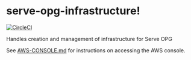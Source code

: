 # serve-opg-infrastructure!

[![CircleCI](https://circleci.com/gh/ministryofjustice/serve-opg-infrastructure/tree/master.svg?style=svg&circle-token=a53901ed3b9b663cdee5f1c9e6414647204bca1b)](https://circleci.com/gh/ministryofjustice/serve-opg-infrastructure/tree/master)

Handles creation and management of infrastructure for Serve OPG

See [AWS-CONSOLE.md](AWS-CONSOLE.md) for instructions on accessing the AWS console.
